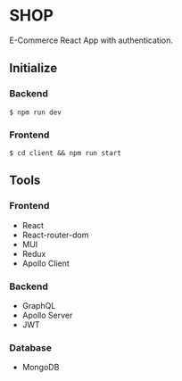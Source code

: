 # SHOP

E-Commerce React App with authentication.

## Initialize
### Backend
`$ npm run dev`

### Frontend
`$ cd client && npm run start`

## Tools

### Frontend
* React
* React-router-dom
* MUI
* Redux
* Apollo Client

### Backend
* GraphQL
* Apollo Server
* JWT

### Database

* MongoDB